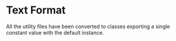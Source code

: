 # Text Format

All the utility files have been converted to classes exporting a single constant value with the default instance.

